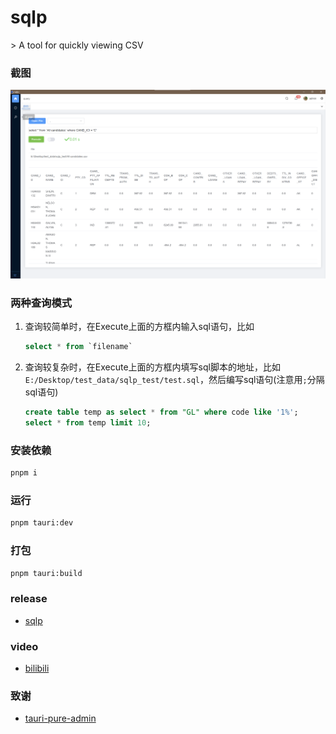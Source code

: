 <h1>sqlp</h1>
> A tool for quickly viewing CSV

### 截图

![image](/demo/screen1.png)

### 两种查询模式

1. 查询较简单时，在Execute上面的方框内输入sql语句，比如

   ```sql
   select * from `filename`
   ```

2. 查询较复杂时，在Execute上面的方框内填写sql脚本的地址，比如`E:/Desktop/test_data/sqlp_test/test.sql`，然后编写sql语句(注意用`;`分隔sql语句)

   ```sql
   create table temp as select * from "GL" where code like '1%';
   select * from temp limit 10;
   ```



### 安装依赖

```sh
pnpm i
```

### 运行

```sh
pnpm tauri:dev
```

### 打包

```sh
pnpm tauri:build
```



### release

* [sqlp](https://github.com/tansen87/sqlp/releases/)

### video

* [bilibili](https://www.bilibili.com/video/BV1XS411c7zd/?spm_id_from=333.999.0.0&vd_source=5ee5270944c6e7a459e1311330bf455c)

### 致谢
* [tauri-pure-admin](https://github.com/pure-admin/tauri-pure-admin)
